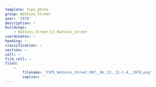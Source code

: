 ```yaml
---
template: fsps_photo
group: Watkins_Street
year: '1978'
description: ~
buildings:
    - Watkins_Street/13_Watkins_Street
coordinates: ~
heading: ~
classification: ~
section: ~
cell: ~
film_roll: ~
files:
    -
        filename: 'FSPS_Watkins_Street_007,_No_13,_11-1-A,_1978.png'
        caption: ''
---
```

